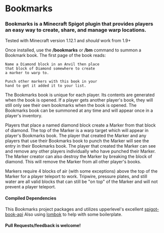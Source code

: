 # Bookmarks

### Bookmarks is a Minecraft Spigot plugin that provides players an easy way to create, share, and manage warp locations.
Tested with Minecraft version 1.12.1 and _should_ work from 1.9+

Once installed, use the **/bookmarks** or **/bm** command to summon a Bookmark book.  The first page of the book reads: 


	Name a Diamond block in an Anvil then place 
	that block of Diamond somewhere to create 
	a marker to warp to.
	
	Punch other markers with this book in your 
	hand to get it added it to your list.

 
The Bookmarks book is unique for each player.  Its contents are generated when the book is opened.  If a player gets another player's book, they will still only see their own bookmarks when the book is opened. The Bookmarks book can be summoned at any time and will appear once in a player's inventory.

Players that place a named diamond block create a Marker from that block of diamond.  The top of the Marker is a warp target which will appear in player's Bookmarks book.  The player that created the Marker and any players that use their Bookmarks book to punch the Marker will see the entry in their Bookmarks book.  The player that created the Marker can see and remove any other players individually who have punched their Marker.  The Marker creator can also destroy the Marker by breaking the block of diamond.  This will remove the Marker from all other player's books.

Markers require 4 blocks of air (with some exceptions) above the top of the Marker for a player teleport to work.  Tripwire, pressure plates, and still water are all valid blocks that can still be "on top" of the Marker and will not prevent a player teleport.      


#### Compiled Dependencies
This Bookmarks project packages and utilizes upperlevel's excellent [spigot-book-api](https://github.com/upperlevel/spigot-book-api)
Also using [lombok](https://projectlombok.org/) to help with some boilerplate.

#### Pull Requests/feedback is welcome!

